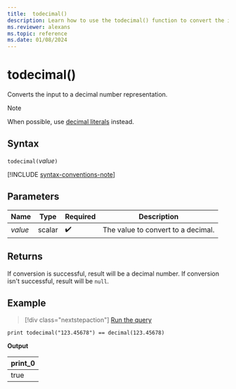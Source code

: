 ```yaml
---
title:  todecimal()
description: Learn how to use the todecimal() function to convert the input expression to a decimal number representation. 
ms.reviewer: alexans
ms.topic: reference
ms.date: 01/08/2024
---
```

# todecimal()

Converts the input to a decimal number representation.

> [!NOTE]
> When possible, use [decimal literals](./scalar-data-types/decimal.md#decimal-literals) instead.

## Syntax

`todecimal(`*value*`)`

[!INCLUDE [syntax-conventions-note](../../includes/syntax-conventions-note.md)]

## Parameters

| Name | Type | Required | Description |
|--|--|--|--|
| *value* | scalar |  :heavy_check_mark: | The value to convert to a decimal.|

## Returns

If conversion is successful, result will be a decimal number.
If conversion isn't successful, result will be `null`.

## Example

> [!div class="nextstepaction"]
> <a href="https://dataexplorer.azure.com/clusters/help/databases/Samples?query=H4sIAAAAAAAAAysoyswrUSjJT0lNzsxNzNFQMjQy1jMxNTO3UNJUsLVVgInDhTUBDVgx+TIAAAA=" target="_blank">Run the query</a>

```kusto
print todecimal("123.45678") == decimal(123.45678)
```

**Output**

|print_0|
|--|
|true|
